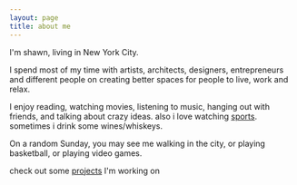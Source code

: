 ```yaml
---
layout: page
title: about me
---
```

I'm shawn, living in New York City.

I spend most of my time with artists, architects, designers, entrepreneurs and different people on creating better spaces for people to live, work and relax.

I enjoy reading, watching movies, listening to music, hanging out with friends, and talking about crazy ideas. also i love watching [sports](https://www.shawnyzhou.com/sports). sometimes i drink some wines/whiskeys.

On a random Sunday, you may see me walking in the city, or playing basketball, or playing video games.


check out some [projects](https://shawnyzhou.com/projects) I'm working on